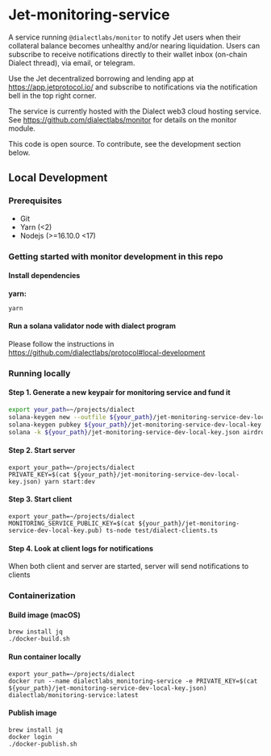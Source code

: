 # Jet-monitoring-service

A service running `@dialectlabs/monitor` to notify Jet users when their collateral balance becomes unhealthy and/or nearing liquidation.
Users can subscribe to receive notifications directly to their wallet inbox (on-chain Dialect thread), via email, or telegram. 

Use the Jet decentralized borrowing and lending app at https://app.jetprotocol.io/ and subscribe to notifications via the notification bell in the top right corner.

The service is currently hosted with the Dialect web3 cloud hosting service.
See https://github.com/dialectlabs/monitor for details on the monitor module.

This code is open source. To contribute, see the development section below.

## Local Development

### Prerequisites

- Git
- Yarn (<2)
- Nodejs (>=16.10.0 <17)

### Getting started with monitor development in this repo

#### Install dependencies

**yarn:**

```shell
yarn
```

#### Run a solana validator node with dialect program

Please follow the instructions in https://github.com/dialectlabs/protocol#local-development

### Running locally

#### Step 1. Generate a new keypair for monitoring service and fund it

```bash
export your_path=~/projects/dialect
solana-keygen new --outfile ${your_path}/jet-monitoring-service-dev-local-key.json
solana-keygen pubkey ${your_path}/jet-monitoring-service-dev-local-key.json > ${your_path}/jet-monitoring-service-dev-local-key.pub
solana -k ${your_path}/jet-monitoring-service-dev-local-key.json airdrop 5
```

#### Step 2. Start server

```shell
export your_path=~/projects/dialect
PRIVATE_KEY=$(cat ${your_path}/jet-monitoring-service-dev-local-key.json) yarn start:dev
```

#### Step 3. Start client

```shell
export your_path=~/projects/dialect
MONITORING_SERVICE_PUBLIC_KEY=$(cat ${your_path}/jet-monitoring-service-dev-local-key.pub) ts-node test/dialect-clients.ts
```

#### Step 4. Look at client logs for notifications

When both client and server are started, server will send notifications to clients

### Containerization

#### Build image (macOS)

```shell
brew install jq
./docker-build.sh
```

#### Run container locally

```shell
export your_path=~/projects/dialect
docker run --name dialectlabs_monitoring-service -e PRIVATE_KEY=$(cat ${your_path}/jet-monitoring-service-dev-local-key.json) dialectlab/monitoring-service:latest 
```

#### Publish image

```shell
brew install jq
docker login
./docker-publish.sh
```
